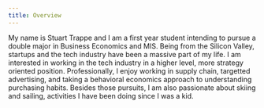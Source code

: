 ```yaml
---
title: Overview
---
```

My name is Stuart Trappe and I am a first year student intending to pursue a double major in Business Economics and MIS. Being from the Silicon Valley, startups and the tech industry have been a massive part of my life. I am interested in working in the tech industry in a higher level, more strategy oriented position. Professionally, I enjoy working in supply chain, targetted advertising, and taking a behavioral economics approach to understanding purchasing habits. Besides those pursuits, I am also passionate about skiing and sailing, activities I have been doing since I was a kid.
